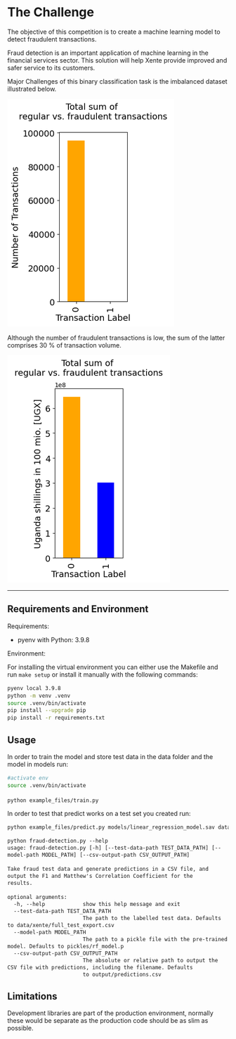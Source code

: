 
# The Challenge

The objective of this competition is to create a machine learning model to detect fraudulent transactions.

Fraud detection is an important application of machine learning in the financial services sector. This solution will help Xente provide improved and safer service to its customers.

Major Challenges of this binary classification task is the imbalanced dataset illustrated below.

![Dataset](images/Dataset2.png)

Although the number of fraudulent transactions is low, the sum of the latter comprises 30 % of transaction volume. 

![Transaction](images/TransactionVolume.png)


---
## Requirements and Environment

Requirements:
- pyenv with Python: 3.9.8

Environment: 

For installing the virtual environment you can either use the Makefile and run `make setup` or install it manually with the following commands: 

```Bash
pyenv local 3.9.8
python -m venv .venv
source .venv/bin/activate
pip install --upgrade pip
pip install -r requirements.txt
```

## Usage

In order to train the model and store test data in the data folder and the model in models run:

```bash
#activate env
source .venv/bin/activate

python example_files/train.py  
```

In order to test that predict works on a test set you created run:

```bash
python example_files/predict.py models/linear_regression_model.sav data/X_test.csv data/y_test.csv
```
```
python fraud-detection.py --help
usage: fraud-detection.py [-h] [--test-data-path TEST_DATA_PATH] [--model-path MODEL_PATH] [--csv-output-path CSV_OUTPUT_PATH]

Take fraud test data and generate predictions in a CSV file, and output the F1 and Matthew's Correlation Coefficient for the
results.

optional arguments:
  -h, --help            show this help message and exit
  --test-data-path TEST_DATA_PATH
                        The path to the labelled test data. Defaults to data/xente/full_test_export.csv
  --model-path MODEL_PATH
                        The path to a pickle file with the pre-trained model. Defaults to pickles/rf_model.p
  --csv-output-path CSV_OUTPUT_PATH
                        The absolute or relative path to output the CSV file with predictions, including the filename. Defaults
                        to output/predictions.csv
```

## Limitations

Development libraries are part of the production environment, normally these would be separate as the production code should be as slim as possible.


